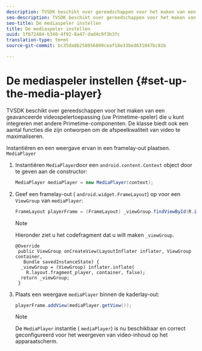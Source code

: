 ```yaml
---
description: TVSDK beschikt over gereedschappen voor het maken van een geavanceerde videospelertoepassing (uw Primetime-speler) die u kunt integreren met andere Primetime-componenten. De klasse biedt ook een aantal functies die zijn ontworpen om de afspeelkwaliteit van video te maximaliseren.
seo-description: TVSDK beschikt over gereedschappen voor het maken van een geavanceerde videospelertoepassing (uw Primetime-speler) die u kunt integreren met andere Primetime-componenten. De klasse biedt ook een aantal functies die zijn ontworpen om de afspeelkwaliteit van video te maximaliseren.
seo-title: De mediaspeler instellen
title: De mediaspeler instellen
uuid: 1f672484-b340-4f92-8a47-dad4c9f3b3fc
translation-type: tm+mt
source-git-commit: bc35da8b258056809ceaf18e33bed631047bc81b

---
```



# De mediaspeler instellen {#set-up-the-media-player}

TVSDK beschikt over gereedschappen voor het maken van een geavanceerde videospelertoepassing (uw Primetime-speler) die u kunt integreren met andere Primetime-componenten. De klasse biedt ook een aantal functies die zijn ontworpen om de afspeelkwaliteit van video te maximaliseren.

<!--<a id="section_1FE83A68DE624F20B52C0959851F5699"></a>-->

Instantiëren en een weergave ervan in een framelay-out plaatsen. `MediaPlayer`

1. Instantiëren `MediaPlayer`door een `android.content.Context` object door te geven aan de constructor:

   ```java
   MediaPlayer mediaPlayer = new MediaPlayer(context);
   ```

1. Geef een framelay-out ( `android.widget.FrameLayout`) op voor een `ViewGroup` van `mediaPlayer`:

   ```java
   FrameLayout playerFrame = (FrameLayout) _viewGroup.findViewById(R.id.playerFrame);
   ```

   >[!NOTE]
   >
   >Hieronder ziet u het codefragment dat u wilt maken `_viewGroup`.

   ```
   @Override 
    public ViewGroup onCreateView(LayoutInflater inflater, ViewGroup container, 
      Bundle savedInstanceState) { 
     _viewGroup = (ViewGroup) inflater.inflate( 
       R.layout.fragment_player, container, false); 
     return _viewGroup; 
    }
   ```

1. Plaats een weergave `mediaPlayer` binnen de kaderlay-out:

   ```java
   playerFrame.addView(mediaPlayer.getView());
   ```

   >[!NOTE]
   >
   >De `MediaPlayer` instantie ( `mediaPlayer`) is nu beschikbaar en correct geconfigureerd voor het weergeven van video-inhoud op het apparaatscherm.